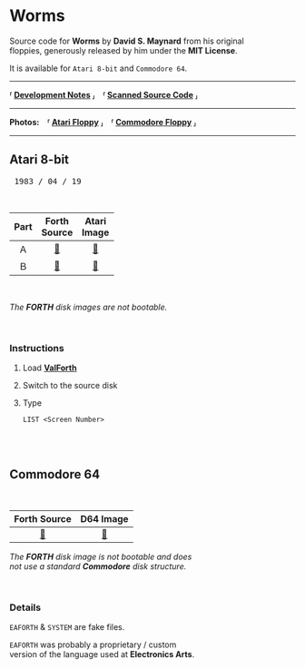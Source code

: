 


# Worms

Source code for **Worms** by **David S. Maynard** from his original<br> floppies, generously released by him under the **MIT License**.

It is available for `Atari 8-bit` and `Commodore 64`.

---

**⸢ [Development Notes] ⸥ ⸢ [Scanned Source Code] ⸥**

---

**Photos:** **⸢ [Atari Floppy] ⸥ ⸢ [Commodore Floppy] ⸥**

---

##  Atari 8-bit

<kbd> 1983 / 04 / 19 </kbd>

<br>

| Part | Forth<br>Source     | Atari<br>Image     
|:----:|:-------------------:|:-------------------:
| Ａ   | [📂][Forth Atari A] | [💾][Image Atari A] 
| Ｂ   | [📂][Forth Atari B] | [💾][Image Atari B] 

<br>

*The **FORTH** disk images are not bootable.*

<br>

### Instructions

1. Load **[ValForth]**

2. Switch to the source disk

3. Type 

    ```atari
    LIST <Screen Number>
    ```

<br>
<br>

## Commodore 64

<br>

| Forth Source          | D64 Image     
|:---------------------:|:----------------------:
| [📂][Forth Commodore] | [💾][Image Commodore] 


*The **FORTH** disk image is not bootable and does* <br>
*not use a standard **Commodore** disk structure.*

<br>

### Details

`EAFORTH` & `SYSTEM` are fake files.

`EAFORTH` was probably a proprietary / custom<br>
version of the language used at **Electronics Arts**.


<!----------------------------------------------------------------------------->

[Scanned Source Code]: https://archive.org/details/worms-source-code
[Development Notes]: https://archive.org/details/david-maynard-worms-development-notes

[ValForth]: http://www.atarimania.com/utility-atari-400-800-xl-xe-valforth_17605.html


<!---------------------------------{ Graphics }-------------------------------->

[Commodore Floppy]: Resources/Commodore.jpg
[Atari Floppy]: Resources/Atari.jpg


<!-------------------------------{ Source Code }------------------------------->

[Forth Commodore]: Source/Commodore/Worms.forth
[Forth Atari A]: Source/Atari/WormsA.forth
[Forth Atari B]: Source/Atari/WormsB.forth


<!------------------------------{ Disk Images }-------------------------------->

[Image Commodore]: ATR/Commodore.d64
[Image Atari A]: ATR/Atari-A.ATR
[Image Atari B]: ATR/Atari-B.ATR